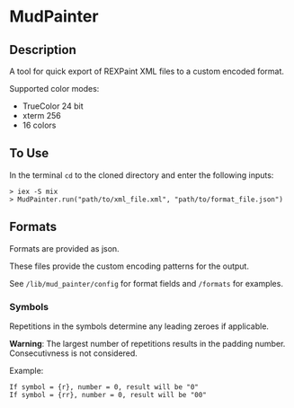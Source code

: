 # MudPainter

## Description

A tool for quick export of REXPaint XML files to a custom encoded format.

Supported color modes:

- TrueColor 24 bit
- xterm 256
- 16 colors

## To Use

In the terminal `cd` to the cloned directory and enter the following inputs:

```
> iex -S mix
> MudPainter.run("path/to/xml_file.xml", "path/to/format_file.json")
```

## Formats

Formats are provided as json.

These files provide the custom encoding patterns for the output.

See `/lib/mud_painter/config` for format fields and `/formats` for examples.

### Symbols

Repetitions in the symbols determine any leading zeroes if applicable.

**Warning**: The largest number of repetitions results in the padding number.
Consecutivness is not considered.

Example:

```
If symbol = {r}, number = 0, result will be "0"
If symbol = {rr}, number = 0, result will be "00"
```
